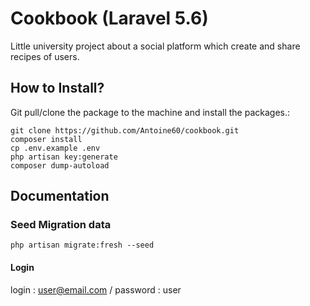 # Cookbook (Laravel 5.6)
Little university project about a social platform which create and share recipes of users.

## How to Install?

Git pull/clone the package to the machine and install the packages.: 
```
git clone https://github.com/Antoine60/cookbook.git
composer install
cp .env.example .env
php artisan key:generate
composer dump-autoload
```

## Documentation

### Seed Migration data

```
php artisan migrate:fresh --seed
```

#### Login

login : user@email.com / password : user
